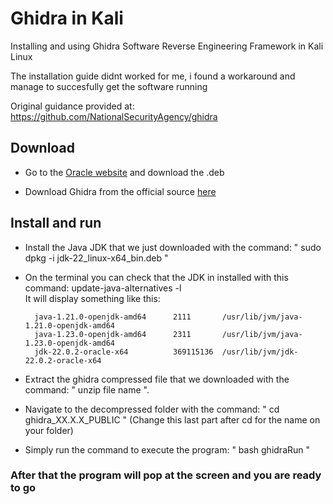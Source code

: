 # Ghidra in Kali
Installing and using Ghidra Software Reverse Engineering Framework in Kali Linux

The installation guide didnt worked for me, i found a workaround and manage to succesfully get the software running 

Original guidance provided at: https://github.com/NationalSecurityAgency/ghidra

<html>
<h2>Download</h2>

* Go to the <a href="https://www.oracle.com/java/technologies/downloads/">Oracle website</a> and download the .deb 

* Download Ghidra from the official source <a href="https://github.com/NationalSecurityAgency/ghidra/releases">here</a>
</html>

<h2> Install and run </h2>

* Install the Java JDK that we just downloaded with the command: " sudo dpkg -i jdk-22_linux-x64_bin.deb " <br>

* On the terminal you can check that the JDK in installed with this command: update-java-alternatives -l
  <br>It will display something like this:
    
        java-1.21.0-openjdk-amd64      2111       /usr/lib/jvm/java-1.21.0-openjdk-amd64
        java-1.23.0-openjdk-amd64      2311       /usr/lib/jvm/java-1.23.0-openjdk-amd64
        jdk-22.0.2-oracle-x64          369115136  /usr/lib/jvm/jdk-22.0.2-oracle-x64
  
* Extract the ghidra compressed file that we downloaded with the command: " unzip file name ".
* Navigate to the decompressed folder with the command: " cd ghidra_XX.X.X_PUBLIC " (Change this last part after cd for the name on your folder)
* Simply run the command to execute the program: " bash ghidraRun "

### After that the program will pop at the screen and you are ready to go
